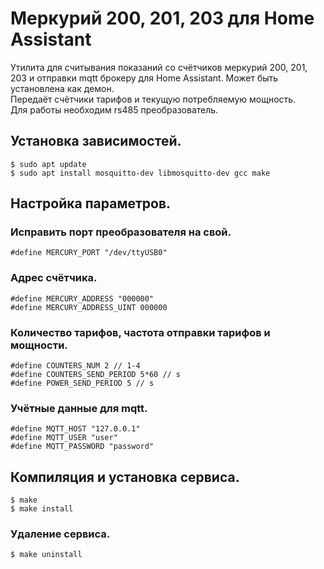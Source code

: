 # Меркурий 200, 201, 203 для Home Assistant
Утилита для считывания показаний со счётчиков меркурий 200, 201, 203 и отправки mqtt брокеру для Home Assistant. Может быть установлена как демон.\
Передаёт счётчики тарифов и текущую потребляемую мощность.\
Для работы необходим rs485 преобразователь.
## Установка зависимостей.
    $ sudo apt update
    $ sudo apt install mosquitto-dev libmosquitto-dev gcc make

## Настройка параметров.
### Исправить порт преобразователя на свой.
    #define MERCURY_PORT "/dev/ttyUSB0"
### Адрес счётчика.
    #define MERCURY_ADDRESS "000000"
    #define MERCURY_ADDRESS_UINT 000000
### Количество тарифов, частота отправки тарифов и мощности.
    #define COUNTERS_NUM 2 // 1-4
    #define COUNTERS_SEND_PERIOD 5*60 // s
    #define POWER_SEND_PERIOD 5 // s
### Учётные данные для mqtt.
    #define MQTT_HOST "127.0.0.1"
    #define MQTT_USER "user"
    #define MQTT_PASSWORD "password"
## Компиляция и установка сервиса.
    $ make
    $ make install
### Удаление сервиса.
    $ make uninstall 

